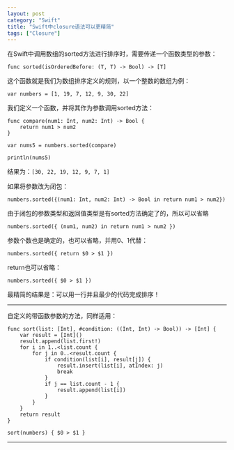 ```yaml
---
layout: post
category: "Swift"
title: "Swift中closure语法可以更精简"
tags: ["Closure"]
---
```


在Swift中调用数组的sorted方法进行排序时，需要传递一个函数类型的参数：

    func sorted(isOrderedBefore: (T, T) -> Bool) -> [T]

这个函数就是我们为数组排序定义的规则，以一个整数的数组为例：
    
    var numbers = [1, 19, 7, 12, 9, 30, 22]

我们定义一个函数，并将其作为参数调用sorted方法：

    func compare(num1: Int, num2: Int) -> Bool {
        return num1 > num2
    }

    var nums5 = numbers.sorted(compare)

    println(nums5)

结果为：`[30, 22, 19, 12, 9, 7, 1]`

如果将参数改为闭包：

    numbers.sorted({(num1: Int, num2: Int) -> Bool in return num1 > num2})

由于闭包的参数类型和返回值类型是有sorted方法确定了的，所以可以省略

    numbers.sorted({ (num1, num2) in return num1 > num2 })

参数个数也是确定的，也可以省略，并用$0、$1代替：

    numbers.sorted({ return $0 > $1 })

return也可以省略：

    numbers.sorted({ $0 > $1 })

最精简的结果是：可以用一行并且最少的代码完成排序！

*************

自定义的带函数参数的方法，同样适用：

    func sort(list: [Int], #condition: ((Int, Int) -> Bool)) -> [Int] {
        var result = [Int]()
        result.append(list.first!)
        for i in 1..<list.count {
            for j in 0..<result.count {
                if condition(list[i], result[j]) {
                    result.insert(list[i], atIndex: j)
                    break
                }
                if j == list.count - 1 {
                    result.append(list[i])
                }
            }
        }
        return result
    }

    sort(numbers) { $0 > $1 }


*******************************